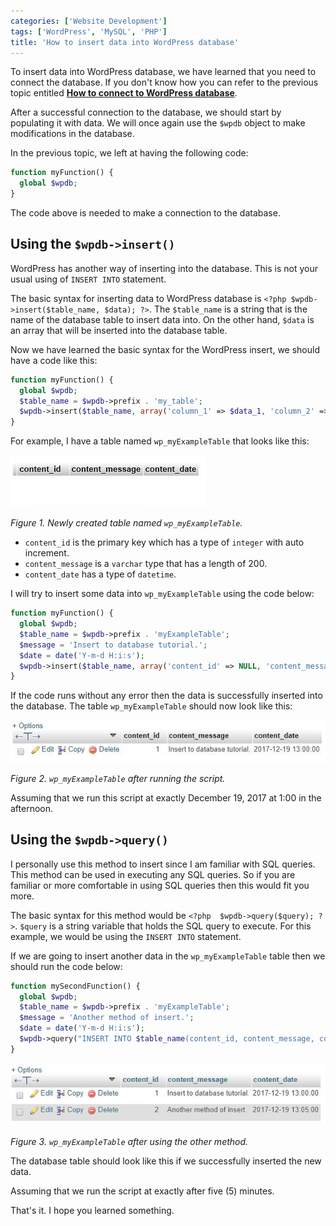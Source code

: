 ```yaml
---
categories: ['Website Development']
tags: ['WordPress', 'MySQL', 'PHP']
title: 'How to insert data into WordPress database'
---
```

To insert data into WordPress database, we have learned that you need to connect the database. If you don't know how you can refer to the previous topic entitled **[How to connect to WordPress database](https://www.davidangulo.xyz/wp/website-development/how-to-connect-to-wordpress-database/)**.

After a successful connection to the database, we should start by populating it with data. We will once again use the `$wpdb` object to make modifications in the database.

In the previous topic, we left at having the following code:
```php
function myFunction() {     
  global $wpdb; 
} 
```

The code above is needed to make a connection to the database.

## Using the `$wpdb->insert()`

WordPress has another way of inserting into the database. This is not your usual using of `INSERT INTO` statement.

The basic syntax for inserting data to WordPress database is `<?php $wpdb->insert($table_name, $data); ?>`. The `$table_name` is a string that is the name of the database table to insert data into. On the other hand, `$data` is an array that will be inserted into the database table.

Now we have learned the basic syntax for the WordPress insert, we should have a code like this:
```php
function myFunction() {     
  global $wpdb;     
  $table_name = $wpdb->prefix . 'my_table';     
  $wpdb->insert($table_name, array('column_1' => $data_1, 'column_2' => $data_2, //other columns and data (if available) ...)); 
} 
```

For example, I have a table named `wp_myExampleTable` that looks like this:

![db-table](/assets/images/posts/how-to-insert-data-into-wordpress-database/db-table.jpeg)

*Figure 1. Newly created table named `wp_myExampleTable`.*

* `content_id` is the primary key which has a type of `integer` with auto increment.
* `content_message` is a `varchar` type that has a length of 200.
* `content_date` has a type of `datetime`.

I will try to insert some data into `wp_myExampleTable` using the code below:
```php
function myFunction() {     
  global $wpdb;     
  $table_name = $wpdb->prefix . 'myExampleTable';     
  $message = 'Insert to database tutorial.';     
  $date = date('Y-m-d H:i:s');     
  $wpdb->insert($table_name, array('content_id' => NULL, 'content_message' => $message, 'content_date' => $date)); 
} 
```

If the code runs without any error then the data is successfully inserted into the database. The table `wp_myExampleTable` should now look like this:

![db-table](/assets/images/posts/how-to-insert-data-into-wordpress-database/db-table-with-record.jpeg)

*Figure 2. `wp_myExampleTable` after running the script.*

Assuming that we run this script at exactly December 19, 2017 at 1:00 in the afternoon.

## Using the `$wpdb->query()`

I personally use this method to insert since I am familiar with SQL queries. This method can be used in executing any SQL queries. So if you are familiar or more comfortable in using SQL queries then this would fit you more.

The basic syntax for this method would be `<?php  $wpdb->query($query); ?>`. `$query` is a string variable that holds the SQL query to execute. For this example, we would be using the `INSERT INTO` statement.

If we are going to insert another data in the `wp_myExampleTable` table then we should run the code below:

```php
function mySecondFunction() {     
  global $wpdb;     
  $table_name = $wpdb->prefix . 'myExampleTable';     
  $message = 'Another method of insert.';     
  $date = date('Y-m-d H:i:s');     
  $wpdb->query("INSERT INTO $table_name(content_id, content_message, content_date) VALUES(NULL, '$message', '$date')"); 
} 
```

![db-table](/assets/images/posts/how-to-insert-data-into-wordpress-database/db-table-with-multiple-records.jpeg)

*Figure 3. `wp_myExampleTable` after using the other method.*

The database table should look like this if we successfully inserted the new data.

Assuming that we run the script at exactly after five (5) minutes.

That's it. I hope you learned something.
